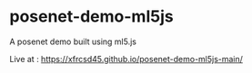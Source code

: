 # posenet-demo-ml5js
A posenet demo built using ml5.js

Live at : https://xfrcsd45.github.io/posenet-demo-ml5js-main/